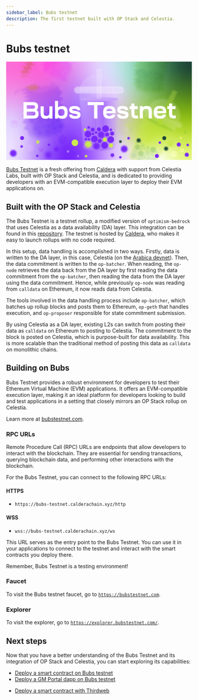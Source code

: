 ```yaml
---
sidebar_label: Bubs testnet
description: The first testnet built with OP Stack and Celestia.
---
```


# Bubs testnet

![Bubs testnet](../../static/img/Celestia_Bubs_Testnet.jpg)

[Bubs Testnet](https://bubstestnet.com) is a fresh offering from
[Caldera](https://caldera.xyz) with support from Celestia Labs,
built with OP Stack and Celestia, and is dedicated to providing developers with
an EVM-compatible execution layer to deploy their EVM applications on.

## Built with the OP Stack and Celestia

The Bubs Testnet is a testnet rollup, a modified version of
`optimism-bedrock` that uses Celestia as a data availability (DA)
layer. This integration can be found in this
[repository](https://github.com/celestiaorg/optimism). The testnet
is hosted by [Caldera](https://caldera.xyz), who makes it easy to launch
rollups with no code required.

In this setup, data handling is accomplished in two ways. Firstly, data is
written to the DA layer, in this case, Celestia
(on the [Arabica devnet](../../nodes/arabica-devnet)). Then, the data
commitment is written to the `op-batcher`. When reading, the `op-node`
retrieves the data back from the DA layer by first reading the data commitment
from the `op-batcher`, then reading the data from the DA layer using the data
commitment. Hence, while previously `op-node` was reading from `calldata` on
Ethereum, it now reads data from Celestia.

The tools involved in the data handling process include `op-batcher`,
which batches up rollup blocks and posts them to Ethereum, `op-geth`
that handles execution, and `op-proposer` responsible for state commitment
submission.

By using Celestia as a DA layer, existing L2s can switch from posting their
data as `calldata` on Ethereum to posting to Celestia. The commitment to the
block is posted on Celestia, which is purpose-built for data availability.
This is more scalable than the traditional method of posting this data as
`calldata` on monolithic chains.

## Building on Bubs

Bubs Testnet provides a robust environment for developers to test their
Ethereum Virtual Machine (EVM) applications. It offers an EVM-compatible
execution layer, making it an ideal platform for developers looking to
build and test applications in a setting that closely mirrors an OP Stack
rollup on Celestia.

Learn more at [bubstestnet.com](https://bubstestnet.com).

### RPC URLs

Remote Procedure Call (RPC) URLs are endpoints that allow developers to
interact with the blockchain. They are essential for sending transactions,
querying blockchain data, and performing other interactions with the
blockchain.

For the Bubs Testnet, you can connect to the following RPC URLs:

#### HTTPS

* `https://bubs-testnet.calderachain.xyz/http`

#### WSS

* `wss://bubs-testnet.calderachain.xyz/ws`

This URL serves as the entry point to the Bubs Testnet. You can use it
in your applications to connect to the testnet and interact with the smart
contracts you deploy there.

Remember, Bubs Testnet is a testing environment!

### Faucet

To visit the Bubs testnet faucet, go to
[`https://bubstestnet.com`](https://bubstestnet.com).

### Explorer

To visit the explorer, go to
[`https://explorer.bubstestnet.com/`](https://explorer.bubstestnet.com/).

## Next steps

Now that you have a better understanding of the Bubs Testnet and its
integration of OP Stack and Celestia, you can start exploring its
capabilities:

* [Deploy a smart contract on Bubs testnet](../deploy-on-bubs)
* [Deploy a GM Portal dapp on Bubs testnet](../gm-portal-bubs)
<!-- * [Deploy a dapp with scaffold-eth](https://github.com/jcstein/scaffold-eth) -->
* [Deploy a smart contract with Thirdweb](https://thirdweb.com/bubs-testnet)
